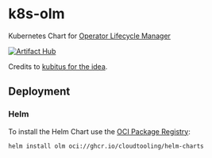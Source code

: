 # k8s-olm

Kubernetes Chart for [Operator Lifecycle Manager](https://olm.operatorframework.io/)

[![Artifact Hub](https://img.shields.io/endpoint?url=https://artifacthub.io/badge/repository/olm)](https://artifacthub.io/packages/helm/olm/olm)

Credits to [kubitus for the idea](https://gitlab.com/kubitus-project/external-helm-charts/operator-lifecycle-manager).

## Deployment

### Helm

To install the Helm Chart use the [OCI Package Registry](https://github.com/orgs/CloudTooling/packages):

```
helm install olm oci://ghcr.io/cloudtooling/helm-charts
```
